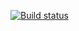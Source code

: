 [![Build status](https://ci.appveyor.com/api/projects/status/2dwqcn2cpqde0e6x?svg=true)](https://ci.appveyor.com/project/RushanMukaev/ahj-dom)